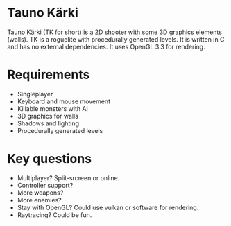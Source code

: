Tauno Kärki
===========

Tauno Kärki (TK for short) is a 2D shooter with some 3D graphics elements (walls). TK is a roguelite with procedurally generated levels. It is written in C and has no external dependencies. It uses OpenGL 3.3 for rendering.

# Requirements

 - Singleplayer
 - Keyboard and mouse movement
 - Killable monsters with AI
 - 3D graphics for walls
 - Shadows and lighting
 - Procedurally generated levels

# Key questions

 - Multiplayer? Split-srcreen or online.
 - Controller support? 
 - More weapons?
 - More enemies?
 - Stay with OpenGL? Could use vulkan or software for rendering.
 - Raytracing? Could be fun.

